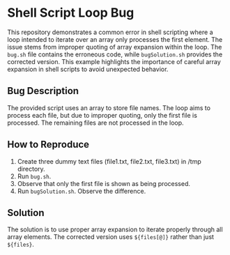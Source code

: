 # Shell Script Loop Bug

This repository demonstrates a common error in shell scripting where a loop intended to iterate over an array only processes the first element.  The issue stems from improper quoting of array expansion within the loop. The `bug.sh` file contains the erroneous code, while `bugSolution.sh` provides the corrected version.  This example highlights the importance of careful array expansion in shell scripts to avoid unexpected behavior.

## Bug Description
The provided script uses an array to store file names. The loop aims to process each file, but due to improper quoting, only the first file is processed. The remaining files are not processed in the loop. 

## How to Reproduce
1. Create three dummy text files (file1.txt, file2.txt, file3.txt) in /tmp directory.
2. Run `bug.sh`.
3. Observe that only the first file is shown as being processed.
4. Run `bugSolution.sh`. Observe the difference.

## Solution
The solution is to use proper array expansion to iterate properly through all array elements. The corrected version uses `${files[@]}` rather than just `${files}`.